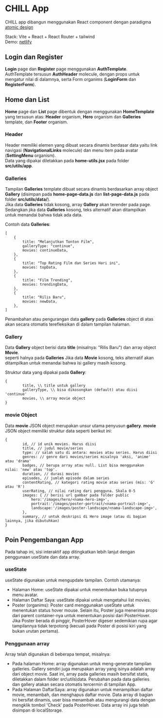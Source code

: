# CHILL App

CHILL app dibangun menggunakan React component dengan paradigma [atomic design](https://github.com/mfatihz/fsd15-intermediate-1/blob/main/README.md)  

Stack: Vite + React + React Router + tailwind\
Demo: [netlify](https://fsd15-fe-int2.netlify.app/)

## Login dan Register

**Login** page dan **Register** page menggunakan **AuthTemplate**.\
AuthTemplate tersusun **AuthHeader** molecule, dengan props untuk mengatur nilai di dalamnya, serta Form organims (**LoginForm** dan **RegisterForm**).

## Home dan List

**Home** page dan **List** page dibentuk dengan menggunakan **HomeTemplate**
yang tersusun atas: **Header** organism, **Hero** organism dan **Galleries** template, dan **Footer** organism.

### Header

Header memiliki elemen yang dibuat secara dinamis berdasar data yaitu link navigasi (**NavigationalLinks** molecule) dan menu item pada avatar (**SettingMenu** organism).\
Data yang dipakai diletakkan pada **home-utils.jsx** pada folder **src/utils/app**.

### Galleries

Tampilan **Galleries** template dibuat secara dinamis berdasarkan array object **Gallery** (disimpan pada **home-page-data.js** dan **list-page-data.js** pada folder **src/utils/data/**).\
Jika data **Galleries** tidak kosong, array **Gallery** akan terender pada page. Sedangkan jika data **Galleries** kosong, teks alternatif akan ditampilkan untuk menandai bahwa tidak ada data.

Contoh data **Galleries**:
```
[
    {
        title: "Melanjutkan Tonton Film",
        galleryType: "continue",
        movies: continueData,
    },
    {
        title: "Top Rating Film dan Series Hari ini",
        movies: topData,
    },
    {
        title: "Film Trending",
        movies: trendingData,
    },
    {
        title: "Rilis Baru",
        movies: newData,
    },
]
```

Penambahan atau pengurangan data **gallery** pada **Galleries** object di atas akan secara otomatis terefleksikan di dalam tampilan halaman.

### Gallery

Data **Gallery** object berisi data **title** (misalnya: "Rilis Baru") dan array object **Movie**.\
seperti halnya pada **Galleries** Jika data **Movie** kosong, teks alternatif akan ditampilkan untuk menandai bahwa isi gallery masih kosong.  

Struktur data yang dipakai pada **Gallery**:
```
{
        title, \\ title untuk gallery
        galleryType, \\ bisa dikosongkan (default) atau diisi 'continue'
        movies, \\ array movie object
}
```

### movie Object

Data **movie** JSON object merupakan unsur utama penyusun **gallery**. **movie** JSON object memiliki struktur data seperti berikut ini:
```
{
        id, // id unik movies. Harus diisi
        title, // judul movie/series
        type: // salah satu di antara: movies atau series. Harus diisi
        genres: // genre dari movies/series misalnya 'aksi, 'anime' atau 'drama'
        badges, // berupa array atau null. List bisa menggunakan nilai: 'new' atau 'top'.
        duration, // durasi movies
        episodes, // jumlah episode dalam series
        contentRating, // kategori rating movie atau series (mis: 'G' atau 'R')
        userRating, // nilai rating dari pengguna. Skala 0-5
        images: { // berisi url gambar pada folder public
            hero:'/images/hero/<nama-hero-img>',
            portrait:'/images/poster-portrait/<nama-portrait-img>',
            landscape:'/images/poster-landscape/<nama-landscape-img>',
        },
        summary, // untuk deskripsi di Hero image (atau di bagian lainnya, jika dibutuhkan)
}
```
## Poin Pengembangan App

Pada tahap ini, sisi interaktif app ditingkatkan lebih lanjut dengan penggunaan useState dan data array.

### useState

useState digunakan untuk mengupdate tampilan. Contoh utamanya:
- Halaman Home: useState dipakai untuk menentukan buka tutupnya menu avatar.
- Halaman Daftar Saya: useState dipakai untuk mengetahui list movies.
- Poster (organims): Poster card menggunakan useState untuk menentukan status hover mouse. Selain itu, Poster juga menerima props dari parent container-nya untuk menentukan posisi dari PosterHover. Jika Poster berada di pinggir, PosterHover digeser sedemikian rupa agar tampilannya tidak terpotong (kecuali pada Poster di posisi kiri yang bukan urutan pertama).

### Penggunaan array

Array telah digunakan di beberapa tempat, misalnya:
- Pada halaman Home: array digunakan untuk meng-generate tampilan galleries. Gallery sendiri juga merupakan array yang isinya adalah array dari object movie. Saat ini, array pada galleries masih bersifat statis, diletakkan dalam folder src\utils\data\. Perubahan pada data galleries dan gallery atakan secara otomatis tercermin di tampilan App.
- Pada Halaman DaftarSaya: array digunakan untuk menampilkan daftar movie, menambah, dan menghapus daftar movie. Data array di bagian ini bersifat dinamis, user bisa menambah atau mengurangi data dengan mengklik tombol 'Check' pada PosterHover. Data array ini juga telah disimpan di localStorage. 

